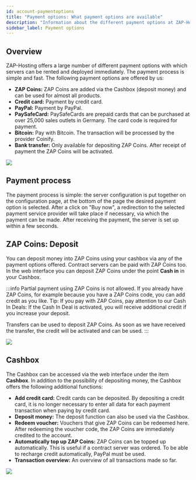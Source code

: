 ```yaml
---
id: account-paymentoptions
title: "Payment options: What payment options are available"
description: "Information about the different payment options at ZAP-Hosting PayPal, credit card, ZAP Coins and more - ZAP-Hosting.com documentation"
sidebar_label: Payment options
---
```


## Overview
ZAP-Hosting offers a large number of different payment options with which servers can be rented and deployed immediately. The payment process is simple and fast. The following payment options are offered by us:
*  **ZAP Coins:** ZAP Coins are added via the Cashbox (deposit money) and can be used for almost all products.
* **Credit card:** Payment by credit card.
* **PayPal:** Payment by PayPal.
* **PaySafeCard:** PaySafeCards are prepaid cards that can be purchased at over 25,000 sales outlets in Germany. The card code is required for payment.
* **Bitcoin:** Pay with Bitcoin. The transaction will be processed by the provider Coinify.
* **Bank transfer:** Only available for depositing ZAP Coins. After receipt of payment the ZAP Coins will be activated.

![](https://screensaver01.zap-hosting.com/index.php/s/Wksp562L6HABL5J/preview)


## Payment process
The payment process is simple: the server configuration is put together on the configuration page, at the bottom of the page the desired payment option is selected. After a click on "Buy now", a redirection to the selected payment service provider will take place if necessary, via which the payment can be made. After receiving the payment, the server is set up within a few seconds.

## ZAP Coins: Deposit
You can deposit money into ZAP Coins using your cashbox via any of the payment options offered. Contract servers can be paid with ZAP Coins too. In the web interface you can deposit ZAP Coins under the point **Cash in** in your Cashbox.

:::info
Partial payment using ZAP Coins is not allowed. If you already have ZAP Coins, for example because you have a ZAP Coins code, you can add credit as you like. Tip: If you pay with ZAP Coins, pay attention to our Cash In Deals: If the Cash In Deal is activated, you will receive additional credit if you increase your deposit.

Transfers can be used to deposit ZAP Coins. As soon as we have received the transfer, the credit will be activated and can be used.
:::

![](https://screensaver01.zap-hosting.com/index.php/s/wwbxA7PCe45ofzf/preview)

## Cashbox
The Cashbox can be accessed via the web interface under the item **Cashbox**. In addition to the possibility of depositing money, the Cashbox offers the following additional functions:
* **Add credit card:** Credit cards can be deposited. By depositing a credit card, it is no longer necessary to enter all data for each payment transaction when paying by credit card.
* **Deposit money:** The deposit function can also be used via the Cashbox.
* **Redeem voucher:** Vouchers that give ZAP Coins can be redeemed here. After redeeming the voucher code, the ZAP Coins are immediately credited to the account.
* **Automatically top up ZAP Coins:** ZAP Coins can be topped up automatically. This is useful if a contract server was ordered. To be able to recharge credit automatically, PayPal must be used.
* **Transaction overview:** An overview of all transactions made so far.


![](https://screensaver01.zap-hosting.com/index.php/s/JS9BW7p39tMiatL/preview) 
